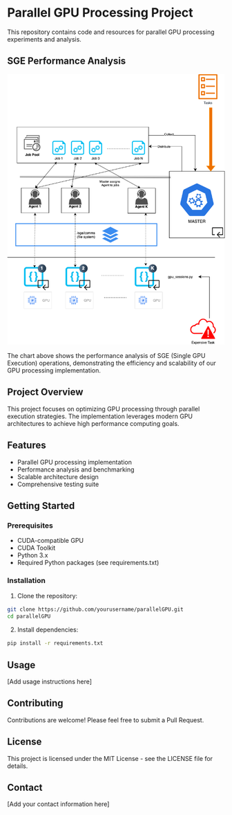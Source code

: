 # Parallel GPU Processing Project

This repository contains code and resources for parallel GPU processing experiments and analysis.

## SGE Performance Analysis

![SGE Performance Chart](sge.png)

The chart above shows the performance analysis of SGE (Single GPU Execution) operations, demonstrating the efficiency and scalability of our GPU processing implementation.

## Project Overview

This project focuses on optimizing GPU processing through parallel execution strategies. The implementation leverages modern GPU architectures to achieve high performance computing goals.

## Features

- Parallel GPU processing implementation
- Performance analysis and benchmarking
- Scalable architecture design
- Comprehensive testing suite

## Getting Started

### Prerequisites

- CUDA-compatible GPU
- CUDA Toolkit
- Python 3.x
- Required Python packages (see requirements.txt)

### Installation

1. Clone the repository:
```bash
git clone https://github.com/yourusername/parallelGPU.git
cd parallelGPU
```

2. Install dependencies:
```bash
pip install -r requirements.txt
```

## Usage

[Add usage instructions here]

## Contributing

Contributions are welcome! Please feel free to submit a Pull Request.

## License

This project is licensed under the MIT License - see the LICENSE file for details.

## Contact

[Add your contact information here] 